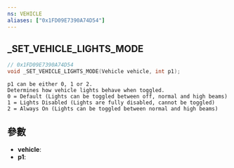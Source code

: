 ```yaml
---
ns: VEHICLE
aliases: ["0x1FD09E7390A74D54"]
---
```

## _SET_VEHICLE_LIGHTS_MODE

```c
// 0x1FD09E7390A74D54
void _SET_VEHICLE_LIGHTS_MODE(Vehicle vehicle, int p1);
```

```
p1 can be either 0, 1 or 2.  
Determines how vehicle lights behave when toggled.  
0 = Default (Lights can be toggled between off, normal and high beams)  
1 = Lights Disabled (Lights are fully disabled, cannot be toggled)  
2 = Always On (Lights can be toggled between normal and high beams)  
```

## 參數
* **vehicle**: 
* **p1**: 

